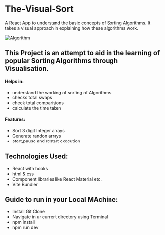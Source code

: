 # The-Visual-Sort
A React App to understand the basic concepts of Sorting Algorithms. It takes a visual approach in explaining how these algorithms work.

![Algorithm](https://sadanandpai.github.io/sorting-visualizer/dist/)

## This Project is an attempt to aid in the learning of popular Sorting Algorithms through Visualisation.

#### Helps in:
* understand the working of sorting of Algorithms 
* checks total swaps 
* check total comparisions 
* calculate the time taken 

#### Features:
* Sort 3 digit Integer arrays
* Generate randon arrays 
* start,pause and restart execution


## Technologies Used:
* React with hooks
* html & css
* Component libraries like React Material etc.
* Vite Bundler

## Guide to run in your Local MAchine:
* Install Git Clone 
* Navigate in ur current directory using Terminal 
* npm install
* npm run dev
